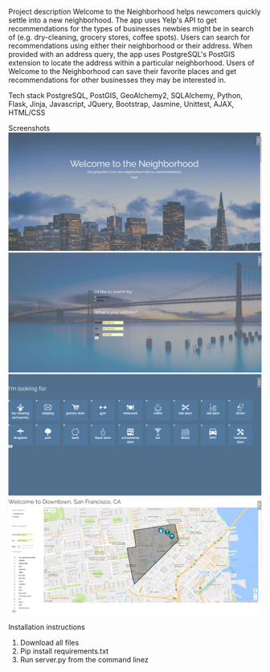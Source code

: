 Project description
Welcome to the Neighborhood helps newcomers quickly settle into a new neighborhood. The app uses Yelp's API to get recommendations for the types of businesses newbies might be in search of (e.g. dry-cleaning, grocery stores, coffee spots). Users can search for recommendations using either their neighborhood or their address. When provided with an address query, the app uses PostgreSQL's PostGIS extension to locate the address within a particular neighborhood. Users of Welcome to the Neighborhood can save their favorite places and get recommendations for other businesses they may be interested in.


Tech stack
PostgreSQL, PostGIS, GeoAlchemy2, SQLAlchemy, Python, Flask,  Jinja, Javascript, JQuery, Bootstrap, Jasmine, Unittest, AJAX, HTML/CSS

Screenshots
![alt text](static/img/homepage.png "Homepage")
![alt text](static/img/address-search.png "Address Search")
![alt text](static/img/service-search.png "Service Search")
![alt text](static/img/map.png "Map")


Installation instructions
1. Download all files
2. Pip install requirements.txt
3. Run server.py from the command linez